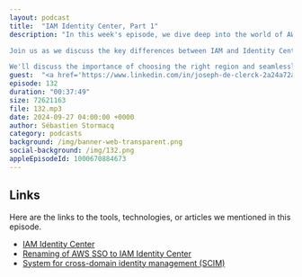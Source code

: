```yaml
---
layout: podcast
title:  "IAM Identity Center, Part 1"
description: "In this week's episode, we dive deep into the world of AWS Identity Center and explore how it changed workforce identity access management within the AWS ecosystem.

Join us as we discuss the key differences between IAM and Identity Center, unraveling how this powerful service is specifically designed to manage human user access to AWS accounts. Discover the diverse use cases for Identity Center, from managing employee access to AWS accounts to providing seamless access to various AWS applications.

We'll discuss the importance of choosing the right region and seamlessly integrating with your preferred identity providers. Additionally, we'll shed light on common pitfalls and scenarios to be aware of when leveraging Identity Center."
guest:  "<a href='https://www.linkedin.com/in/joseph-de-clerck-2a24a72a/'>Joseph de Clerck</a>, ProServ Consultant, <a href='https://www.linkedin.com/in/robertomigli/'>Roberto Migli</a>, Solution Architect, AWS, <a href='https://www.linkedin.com/in/brookejamieson/'>Brooke Jamieson</a>, Developer Advocate, AWS."
episode: 132
duration: "00:37:49" 
size: 72621163
file: 132.mp3	
date: 2024-09-27 04:00:00 +0000
author: Sébastien Stormacq
category: podcasts
background: /img/banner-web-transparent.png
social-background: /img/132.png
appleEpisodeId: 1000670884673
---
```


## Links

Here are the links to the tools, technologies, or articles we mentioned in this episode.

- [IAM Identity Center](https://docs.aws.amazon.com/singlesignon/latest/userguide/what-is.html)
- [Renaming of AWS SSO to IAM Identity Center](https://aws.amazon.com/about-aws/whats-new/2022/07/aws-single-sign-on-aws-sso-now-aws-iam-identity-center/)
- [System for cross-domain identity management (SCIM)](https://scim.cloud/)

